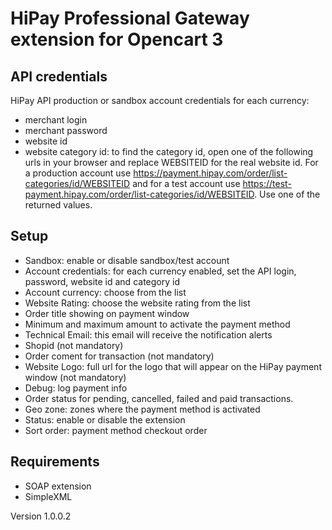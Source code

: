 # HiPay Professional Gateway extension for Opencart 3

## API credentials

HiPay API production or sandbox account credentials for each currency:
   - merchant login
   - merchant password
   - website id
   - website category id: to find the category id, open one of the following urls in your browser and replace WEBSITEID for the real website id. For a production account use https://payment.hipay.com/order/list-categories/id/WEBSITEID and for a test account use https://test-payment.hipay.com/order/list-categories/id/WEBSITEID. Use one of the returned values.

## Setup
    
  - Sandbox: enable or disable sandbox/test account
  - Account credentials: for each currency enabled, set the API login, password, website id and category id
  - Account currency: choose from the list
  - Website Rating: choose the website rating from the list
  - Order title showing on payment window
  - Minimum and maximum amount to activate the payment method
  - Technical Email: this email will receive the notification alerts
  - Shopid (not mandatory)
  - Order coment for transaction (not mandatory)
  - Website Logo: full url for the logo that will appear on the HiPay payment window (not mandatory)
  - Debug: log payment info 
  - Order status for pending, cancelled, failed and paid transactions.
  - Geo zone: zones where the payment method is activated
  - Status: enable or disable the extension
  - Sort order: payment method checkout order
  
## Requirements
  - SOAP extension
  - SimpleXML

Version 1.0.0.2
